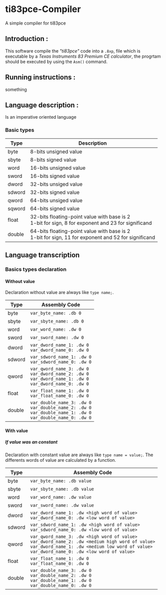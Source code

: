 # ti83pce-Compiler
A simple compiler for ti83pce


## Introduction :

This software compile the *"ti83pce"* code into a `.8xp`, file which is executable by a *Texas Instruments 83 Premium CE calculator*, the progrtam should be executed by using the `Asm()` command.


## Running instructions :

something


## Language description :

Is an imperative oriented language

### Basic types

| Type | Description |
|-|-|
| byte | 8-bits unsigned value |
| sbyte | 8-bits signed value |
| word | 16-bits unsigned value |
| sword | 16-bits signed value |
| dword | 32-bits unsiged value |
| sdword | 32-bits signed value |
| qword | 64-bits unsiged value |
| sqword | 64-bits signed value |
| float | 32-bits floating-point value with base is 2 <br> 1-bit for sign, 8 for exponent  and 23 for significand |
| double | 64-bits floating-point value with base is 2 <br> 1-bit for sign, 11 for exponent  and 52 for significand |

## Language transcription

### Basics types declaration

#### Without value

Declaration without value are always like `type name;`.

| Type | Assembly Code |
|-|-|
| byte | `var_byte_name: .db 0 ` |
| sbyte | `var_sbyte_name: .db 0` |
| word | `var_word_name: .dw 0` |
| sword | `var_sword_name: .dw 0` |
| dword | `var_dword_name_1: .dw 0` <br> `var_dword_name_0: .dw 0` |
| sdword | `var_sdword_name_1: .dw 0` <br> `var_sdword_name_0: .dw 0` |
| qword | `var_qword_name_3: .dw 0` <br> `var_dword_name_2: .dw 0` <br> `var_dword_name_1: .dw 0` <br> `var_dword_name_0: .dw 0` |
| float | `var_float_name_1: .dw 0` <br> `var_float_name_0: .dw 0` |
| double | `var_double_name_3: .dw 0` <br> `var_double_name_2: .dw 0` <br> `var_double_name_1: .dw 0` <br> `var_double_name_0: .dw 0` |

#### With value

##### If value was an constant

Declaration with constant value are always like `type name = value;`.
The differents words of value are calculated by a function.

| Type | Assembly Code |
|-|-|
| byte | `var_byte_name: .db value` |
| sbyte | `var_sbyte_name: .db value` |
| word | `var_word_name: .dw value` |
| sword | `var_sword_name: .dw value` |
| dword | `var_dword_name_1: .dw <high word of value>` <br> `var_dword_name_0: .dw <low word of value>` |
| sdword | `var_sdword_name_1: .dw <high word of value>` <br> `var_sdword_name_0: .dw <low word of value>` |
| qword | `var_qword_name_3: .dw <high word of value>` <br> `var_dword_name_2: .dw <medium high word of value>` <br> `var_dword_name_1: .dw <medium low word of value>` <br> `var_dword_name_0: .dw <low word of value>` |
| float | `var_float_name_1: .dw 0` <br> `var_float_name_0: .dw 0` |
| double | `var_double_name_3: .dw 0` <br> `var_double_name_2: .dw 0` <br> `var_double_name_1: .dw 0` <br> `var_double_name_0: .dw 0` |
